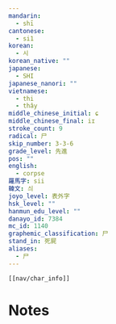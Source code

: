 ```yaml
---
mandarin:
  - shī
cantonese:
  - si1
korean:
  - 시
korean_native: ""
japanese:
  - SHI
japanese_nanori: ""
vietnamese:
  - thi
  - thây
middle_chinese_initial: ɕ
middle_chinese_final: iɪ
stroke_count: 9
radical: 尸
skip_number: 3-3-6
grade_level: 先進
pos: ""
english:
  - corpse
羅馬字: sii
韓文: 싀
joyo_level: 表外字
hsk_level: ""
hanmun_edu_level: ""
danayo_id: 7384
mc_id: 1140
graphemic_classification: 尸
stand_in: 死屍
aliases:
  - 尸
---
```

```meta-bind-embed
[[nav/char_info]]
```

# Notes

